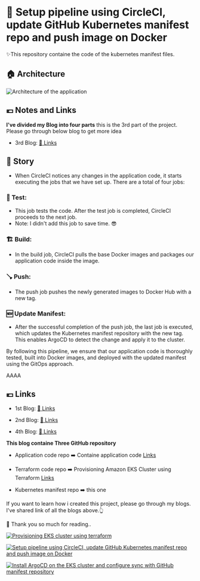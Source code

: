 # 🚀 Setup pipeline using CircleCI, update GitHub Kubernetes manifest repo and push image on Docker

✨This repository containe the code of the kubernetes manifest files.

## 🏠 Architecture
![Architecture of the application](architecture.gif)

## 💶 Notes and Links
**I've divided my Blog into four parts**
this is the 3rd part of the project. Please go through below blog to get more idea

- 3rd Blog: [🔗 Links](https://www.showwcase.com/show/35857/setup-pipeline-using-circleci-update-github-kubernetes-manifest-repo-and-push-image-on-docker)

## 🔶 Story
- When CircleCI notices any changes in the application code, it starts executing the jobs that we have set up. There are a total of four jobs:

### 🧪 Test: 
- This job tests the code. After the test job is completed, CircleCI proceeds to the next job. 
- Note: I didn't add this job to save time. 😎

### 🏗️ Build: 
- In the build job, CircleCI pulls the base Docker images and packages our application code inside the image.

### 🪠 Push: 
- The push job pushes the newly generated images to Docker Hub with a new tag.

### 🆕 Update Manifest: 
- After the successful completion of the push job, the last job is executed, which updates the Kubernetes manifest repository with the new tag. This enables ArgoCD to detect the change and apply it to the cluster.

By following this pipeline, we ensure that our application code is thoroughly tested, built into Docker images, and deployed with the updated manifest using the GitOps approach.

AAAA
## 💶 Links

- 1st Blog: [🔗 Links](https://www.showwcase.com/show/35840/deploying-dockerized-app-on-aws-eks-cluster-using-argocd-and-gitops-methodology-with-circleci)

- 2nd Blog: [🔗 Links](https://www.showwcase.com/show/35778/provisioning-the-amazon-eks-cluster-using-terraform)

- 4th Blog: [🔗 Links](https://www.showwcase.com/show/35858/install-argocd-on-the-eks-cluster-and-configure-sync-with-github-manifest-repository)



**This blog containe Three GitHub repository**
- Application code repo    ➡️ Containe application code [Links](https://github.com/AnkitJodhani/Todo_application.git)

- Terraform code repo      ➡️ Provisioning Amazon EKS Cluster using Terraform [Links](https://github.com/AnkitJodhani/kube_terraform-4thWeekOfCloudOps.git)

- Kubernetes manifest repo ➡️ this one

If you want to learn how i created this project, please go through my blogs. I've shared link of all the blogs above.👆

🙏 Thank you so much for reading..



[![Provisioning EKS cluster using terraform](https://project-assets.showwcase.com/110249/1688914154356-AWS%2520EKS.gif)](https://www.showwcase.com/show/35778/provisioning-the-amazon-eks-cluster-using-terraform)

[![Setup pipeline using CircleCI, update GitHub Kubernetes manifest repo and push image on Docker](https://project-assets.showwcase.com/110249/1688975395510-git%252Bkubernetes%252Bcircleci.gif)](https://www.showwcase.com/show/35857/setup-pipeline-using-circleci-update-github-kubernetes-manifest-repo-and-push-image-on-docker)

[![Install ArgoCD on the EKS cluster and configure sync with GitHub manifest repository](https://project-assets.showwcase.com/110249/1688982849073-argocd_sync.gif)](https://www.showwcase.com/show/35858/install-argocd-on-the-eks-cluster-and-configure-sync-with-github-manifest-repository)


